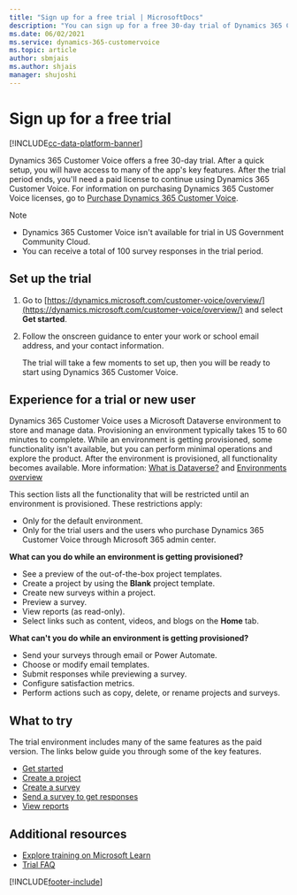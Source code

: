 ```yaml
---
title: "Sign up for a free trial | MicrosoftDocs"
description: "You can sign up for a free 30-day trial of Dynamics 365 Customer Voice. This topic explains how to sign up for Dynamics 365 Customer Voice trial."
ms.date: 06/02/2021
ms.service: dynamics-365-customervoice
ms.topic: article
author: sbmjais
ms.author: shjais
manager: shujoshi
---
```


# Sign up for a free trial

[!INCLUDE[cc-data-platform-banner](includes/cc-data-platform-banner.md)]

Dynamics 365 Customer Voice offers a free 30-day trial. After a quick setup, you will have access to many of the app's key features. After the trial period ends, you'll need a paid license to continue using Dynamics 365 Customer Voice. For information on purchasing Dynamics 365 Customer Voice licenses, go to [Purchase Dynamics 365 Customer Voice](purchase.md).

> [!NOTE]
> - Dynamics 365 Customer Voice isn't available for trial in US Government Community Cloud.
> - You can receive a total of 100 survey responses in the trial period.

## Set up the trial

1. Go to [https://dynamics.microsoft.com/customer-voice/overview/](https://dynamics.microsoft.com/customer-voice/overview/) and select **Get started**.

2. Follow the onscreen guidance to enter your work or school email address, and your contact information.

   The trial will take a few moments to set up, then you will be ready to start using Dynamics 365 Customer Voice.


## Experience for a trial or new user

Dynamics 365 Customer Voice uses a Microsoft Dataverse environment to store and manage data. Provisioning an environment typically takes 15 to 60 minutes to complete. While an environment is getting provisioned, some functionality isn't available, but you can perform minimal operations and explore the product. After the environment is provisioned, all functionality becomes available. More information: [What is Dataverse?](/powerapps/maker/common-data-service/data-platform-intro) and [Environments overview](/power-platform/admin/environments-overview)

This section lists all the functionality that will be restricted until an environment is provisioned. These restrictions apply:

- Only for the default environment.
- Only for the trial users and the users who purchase Dynamics 365 Customer Voice through Microsoft 365 admin center.

**What can you do while an environment is getting provisioned?**

- See a preview of the out-of-the-box project templates.
- Create a project by using the **Blank** project template.
- Create new surveys within a project.
- Preview a survey.
- View reports (as read-only).
- Select links such as content, videos, and blogs on the **Home** tab.

**What can't you do while an environment is getting provisioned?**

- Send your surveys through email or Power Automate.
- Choose or modify email templates.
- Submit responses while previewing a survey.
- Configure satisfaction metrics.
- Perform actions such as copy, delete, or rename projects and surveys.

## What to try

The trial environment includes many of the same features as the paid version. The links below guide you through some of the key features.

- [Get started](about.md)
- [Create a project](create-project.md)
- [Create a survey](create-survey.md)
- [Send a survey to get responses](send-survey.md)
- [View reports](about-reports.md)

## Additional resources

- [Explore training on Microsoft Learn](/learn/browse/?expanded=dynamics-365&products=customer-voice&resource_type=learning%20path)
- [Trial FAQ](trial-faq.yml)



[!INCLUDE[footer-include](includes/footer-banner.md)]
